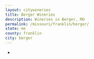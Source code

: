 ```yaml
---
layout: citywineries
title: Berger Wineries
description: Wineries in Berger, MO
permalink: /missouri/franklin/berger/
state: mo
county: franklin
city: berger
---
```

-
